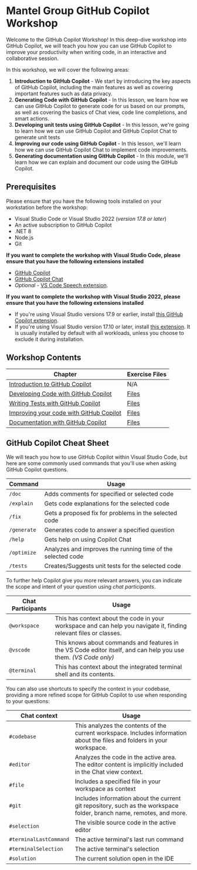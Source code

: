 # Mantel Group GitHub Copilot Workshop

Welcome to the GitHub Copilot Workshop! In this deep-dive workshop into GitHub Copilot, we will teach you how you can use GitHub Copilot to improve your productivity when writing code, in an interactive and collaborative session.

In this workshop, we will cover the following areas:

1. **Introduction to GitHub Copilot** - We start by introducing the key aspects of GitHub Copilot, including the main features as well as covering important features such as data privacy.
2. **Generating Code with GitHub Copilot** - In this lesson, we learn how we can use GitHub Copilot to generate code for us based on our prompts, as well as covering the basics of Chat view, code line completions, and smart actions.
3. **Developing unit tests using GitHub Copilot** - In this lesson, we're going to learn how we can use GitHub Copilot and GitHub Copilot Chat to generate unit tests
4. **Improving our code using GitHub Copilot** - In this lesson, we'll learn how we can use GitHub Copilot Chat to implement code improvements.
5. **Generating documentation using GitHub Copilot** - In this module, we'll learn how we can explain and document our code using the GitHub Copilot.

## Prerequisites

Please ensure that you have the following tools installed on your workstation before the workshop:

- Visual Studio Code or Visual Studio 2022 (*version 17.8 or later*)
- An active subscription to GitHub Copilot
- .NET 8
- Node.js
- Git

**If you want to complete the workshop with Visual Studio Code, please ensure that you have the following extensions installed**

- [GitHub Copilot](https://marketplace.visualstudio.com/items?itemName=GitHub.copilot)
- [GitHub Copilot Chat](https://marketplace.visualstudio.com/items?itemName=GitHub.copilot-chat)
- *Optional* - [VS Code Speech extension](https://marketplace.visualstudio.com/items?itemName=ms-vscode.vscode-speech).

**If you want to complete the workshop with Visual Studio 2022, please ensure that you have the following extensions installed**

- If you're using Visual Studio versions 17.9 or earlier, install [this GitHub Copilot extension](https://learn.microsoft.com/en-us/visualstudio/ide/visual-studio-github-copilot-install-and-states?view=vs-2022#install-github-copilot-chat).
- If you're using Visual Studio version 17.10 or later, install [this extension](https://learn.microsoft.com/en-us/visualstudio/ide/visual-studio-github-copilot-install-and-states?view=vs-2022#get-github-copilot-for-visual-studio-2022-version-1710-or-later). It is usually installed by default with all workloads, unless you choose to exclude it during installation.

## Workshop Contents

| Chapter | Exercise Files | 
| ------- | -------------- | 
| [Introduction to GitHub Copilot](./lessons/1-Introduction-to-GitHub-Copilot/README.md) | N/A | 
| [Developing Code with GitHub Copilot](./lessons/2-Develop-Code/README.md) | [Files](./lessons/2-Develop-Code/exercise/) | 
| [Writing Tests with GitHub Copilot](./lessons/3-Testing-GitHub-Copilot/README.md) | [Files](./lessons/3-Testing-GitHub-Copilot/) |
| [Improving your code with GitHub Copilot](./lessons/4-Code-Improvements-GitHub-Copilot/README.md) | [Files](./lessons/4-Code-Improvements-GitHub-Copilot/) |
| [Documentation with GitHub Copilot](./lessons/5-Documentation-GitHub-Copilot/README.md) | [Files](./lessons/5-Documentation-GitHub-Copilot/) |

## GitHub Copilot Cheat Sheet

We will teach you how to use GitHub Copilot within Visual Studio Code, but here are some commonly used commands that you'll use when asking GitHub Copilot questions.

| **Command** | **Usage** |
| ----------- | --------- |
| `/doc` | Adds comments for specified or selected code |
| `/explain` | Gets code explanations for the selected code |
| `/fix` | Gets a proposed fix for problems in the selected code |
| `/generate` | Generates code to answer a specified question |
| `/help` | Gets help on using Copilot Chat |
| `/optimize` | Analyzes and improves the running time of the selected code |
| `/tests` | Creates/Suggests unit tests for the selected code |

To further help Copilot give you more relevant answers, you can indicate the scope and intent of your question using *chat participants*.

| **Chat Participants** | **Usage** |
| --------------------- | --------- |
| `@workspace` | This has context about the code in your workspace and can help you navigate it, finding relevant files or classes. |
| `@vscode` | This knows about commands and features in the VS Code editor itself, and can help you use them. *(VS Code only)* |
| `@terminal` | This has context about the integrated terminal shell and its contents. |

You can also use shortcuts to specify the context in your codebase, providing a more refined scope for GitHub Copilot to use when responding to your questions:

| **Chat context** | **Usage** |
| ---------------- | --------- |
| `#codebase` | This analyzes the contents of the current workspace. Includes information about the files and folders in your workspace. |
| `#editor` | Analyzes the code in the active area. The editor content is implicitly included in the Chat view context. |
| `#file` | Includes a specified file in your workspace as context |
| `#git` | Includes information about the current git repository, such as the workspace folder, branch name, remotes, and more. |
| `#selection` | The visible source code in the active editor |
| `#terminalLastCommand` | The active terminal's last run command |
| `#terminalSelection` | The active terminal's selection | 
| `#solution` | The current solution open in the IDE |
